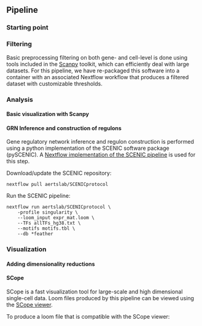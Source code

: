 
## Pipeline

### Starting point


### Filtering

Basic preprocessing filtering on both gene- and cell-level is done using tools included in the
[Scanpy](https://github.com/theislab/scanpy)
toolkit, which can efficiently deal with large datasets.
For this pipeline, we have re-packaged this software into a container with an associated Nextflow workflow that produces a filtered dataset with customizable thresholds.


### Analysis

#### Basic visualization with Scanpy

#### GRN Inference and construction of regulons

Gene regulatory network inference and regulon construction is performed using a python implementation of the SCENIC software package (pySCENIC).
A [Nextflow implementation of the SCENIC pipeline](https://github.com/aertslab/SCENICprotocol)
is used for this step.

Download/update the SCENIC repository:

    nextflow pull aertslab/SCENICprotocol
 
Run the SCENIC pipeline:

    nextflow run aertslab/SCENICprotocol \
        -profile singularity \
        --loom_input expr_mat.loom \
        --TFs allTFs_hg38.txt \
        --motifs motifs.tbl \
        --db *feather


### Visualization

#### Adding dimensionality reductions


#### SCope
SCope is a fast visualization tool for large-scale and high dimensional single-cell data.
Loom files produced by this pipeline can be viewed using the 
[SCope viewer](http://scope.aertslab.org).

To produce a loom file that is compatible with the SCope viewer:

